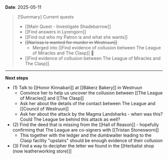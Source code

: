**Date**: 2025-05-11

> [!Summary] Current quests
> - [[Main Quest - Investigate Shadebarrow]]
> - [[Find answers in Lyrengorn]]
> - [[Find out who my Patron is and what she wants]]
> - ~~[[Narissa is wanted for murder in Westruun]]~~
> 	-  Merged into [[Find evidence of collusion between The League of Miracles and The Clasp]] 🔀
> - [[Find evidence of collusion between The League of Miracles and The Clasp]]

---
**Next steps**
- (1) Talk to [[Honor Kinnabari]] at [[Bäkerz Bakery]] in Westruun
	- Convince her to help us uncover the collusion between [[The League of Miracles]] and [[The Clasp]]
	- Ask her about the details of the contact between The League and [[Council of Westruun]]
	- Ask her about the attack by the Magma Landsharks - when was this? Could The League be behind this attack as well?
- (2) Find the deed that is missing from the [[Hall of Reason]] - hopefully confirming that The League are co-signers with [[Tristan Stonesworn]]
	- This together with the ledger and the dumbwaiter leading to the Clasp facility "upstairs" should be enough evidence of their collusion
- (3) Find a way to decipher the letter we found in the [[Herbalist shop (now leatherworking store)]]
